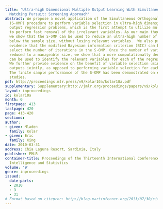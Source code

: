 ```yaml
---
title: 'Ultra-high Dimensional Multiple Output Learning With Simultaneous Orthogonal
  Matching Pursuit: Screening Approach'
abstract: We propose a novel application of the Simultaneous Orthogonal Matching Pursuit
  (S-OMP) procedure to perform variable selection in ultra-high dimensional multiple
  output regression problems, which is the first attempt to utilize multiple outputs
  to perform fast removal of the irrelevant variables. As our main theoretical contribution,
  we show that the S-OMP can be used to reduce an ultra-high number of variables to
  below the sample size, without losing relevant variables.  We also provide formal
  evidence that the modified Bayesian information criterion (BIC) can be used to efficiently
  select the number of iterations in the S-OMP. Once the number of variables has been
  reduced to a manageable size, we show that a more computationally demanding procedure
  can be used to identify the relevant variables for each of the regression outputs.
  We further provide evidence on the benefit of variable selection using the regression
  outputs jointly, as opposed to performing variable selection for each output separately.
  The finite sample performance of the S-OMP has been demonstrated on extensive simulation
  studies.
pdf: http://proceedings.mlr.press/v9/kolar10a/kolar10a.pdf
supplementary: Supplementary:http://jmlr.org/proceedings/papers/v9/kolar10a/kolar10aSupple.pdf
layout: inproceedings
id: kolar10a
month: 0
firstpage: 413
lastpage: 420
page: 413-420
sections: 
author:
- given: Mladen
  family: Kolar
- given: Eric
  family: Xing
date: 2010-03-31
address: Chia Laguna Resort, Sardinia, Italy
publisher: PMLR
container-title: Proceedings of the Thirteenth International Conference on Artificial
  Intelligence and Statistics
volume: '9'
genre: inproceedings
issued:
  date-parts:
  - 2010
  - 3
  - 31
# Format based on citeproc: http://blog.martinfenner.org/2013/07/30/citeproc-yaml-for-bibliographies/
---
```

